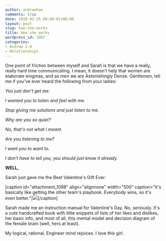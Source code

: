 ```yaml
---
author: andrewhao
comments: true
date: 2010-02-25 08:09:01+00:00
layout: post
slug: how-she-works
title: How she works
wordpress_id: 1097
categories:
- Andrew 2.0
- Relationships
---
```


One point of friction between myself and Sarah is that we have a really, really hard time communicating. I mean, it doesn't help that women are elaborate enigmas, and as men we are Astonishingly Dense. Gentlemen, tell me if you've ever heard the following from your ladies:

_You just don't get me._

_I wanted you to listen and feel with me._

_Stop giving me solutions and just listen to me._

_Why are you so quiet?_

_No, that's not what I meant._

_Are you listening to me?_

_I want you to want to._

_I don't have to tell you; you should just know it already._

**WELL,**

Sarah just gave me the Best Valentine's Gift Ever:

[caption id="attachment_1098" align="alignnone" width="500" caption="It's basically like getting the other team's playbook. Everybody wins, so it's even better."][![](http://www.andrewhao.com/wp-content/uploads/2010/02/DSC0378-500x332.jpg)](http://www.andrewhao.com/wp-content/uploads/2010/02/DSC0378.jpg)[/caption]

Sarah made me an instruction manual for Valentine's Day. No, seriously. It's a cute handcrafted book with little snippets of lists of her likes and dislikes, her basic info, and most of all, this mental model and decision diagram of the female brain (well, hers at least).

My logical, rational, Engineer mind rejoices. I love this girl.
